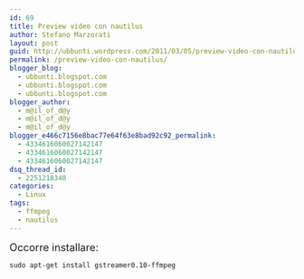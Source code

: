 ```yaml
---
id: 69
title: Preview video con nautilus
author: Stefano Marzorati
layout: post
guid: http://ubbunti.wordpress.com/2011/03/05/preview-video-con-nautilus
permalink: /preview-video-con-nautilus/
blogger_blog:
  - ubbunti.blogspot.com
  - ubbunti.blogspot.com
  - ubbunti.blogspot.com
blogger_author:
  - m@il_of_d@y
  - m@il_of_d@y
  - m@il_of_d@y
blogger_e466c7156e8bac77e64f63e8bad92c92_permalink:
  - 4334616060027142147
  - 4334616060027142147
  - 4334616060027142147
dsq_thread_id:
  - 2251218340
categories:
  - Linux
tags:
  - ffmpeg
  - nautilus
---
```

<span style="font-size:130%;">Occorre installare:</span>

`sudo apt-get install gstreamer0.10-ffmpeg`